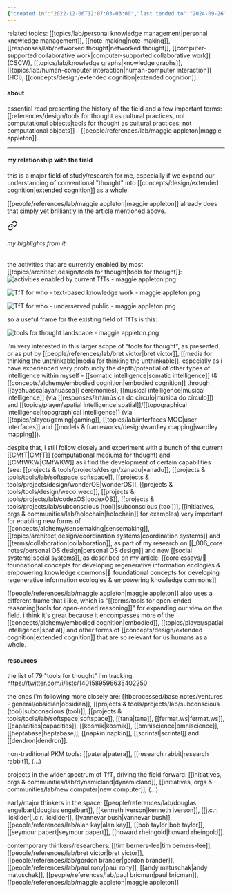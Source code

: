 ```yaml
---
{"created in":"2022-12-06T12:07:03-03:00","last tended to":"2024-09-26T15:25:22-03:00","aliases":["TfT","tft"],"tags":["knowledgemanagement","topic","toolsforthought","lab","🌿","tier1","learning","research"],"dg-publish":true,"relevancescore":94,"notestage":["🌿"],"created":"2022-12-06T12:07:03.218-03:00","updated":"2024-12-13T20:09:34.487-03:00","permalink":"/topics/architect-design/tools-for-thought/","dgPassFrontmatter":true}
---
```


 related topics: [[topics/lab/personal knowledge management\|personal knowledge management]], [[note-making\|note-making]], [[responses/lab/networked thought\|networked thought]], [[computer-supported collaborative work\|computer-supported collaborative work]] (CSCW), [[topics/lab/knowledge graphs\|knowledge graphs]], [[topics/lab/human-computer interaction\|human-computer interaction]] (HCI), [[concepts/design/extended cognition\|extended cognition]].

#### about

essential read presenting the history of the field and a few important terms: [[references/design/tools for thought as cultural practices, not computational objects\|tools for thought as cultural practices, not computational objects]] - [[people/references/lab/maggie appleton\|maggie appleton]].

---
#### my relationship with the field

this is a major field of study/research for me, especially if we expand our understanding of conventional "thought" into [[concepts/design/extended cognition\|extended cognition]] as a whole.

[[people/references/lab/maggie appleton\|maggie appleton]] already does that simply yet brilliantly in the article mentioned above.


<div class="transclusion internal-embed is-loaded"><a class="markdown-embed-link" href="/references/design/tools-for-thought-as-cultural-practices-not-computational-objects/#my-highlights-from-it" aria-label="Open link"><svg xmlns="http://www.w3.org/2000/svg" width="24" height="24" viewBox="0 0 24 24" fill="none" stroke="currentColor" stroke-width="2" stroke-linecap="round" stroke-linejoin="round" class="svg-icon lucide-link"><path d="M10 13a5 5 0 0 0 7.54.54l3-3a5 5 0 0 0-7.07-7.07l-1.72 1.71"></path><path d="M14 11a5 5 0 0 0-7.54-.54l-3 3a5 5 0 0 0 7.07 7.07l1.71-1.71"></path></svg></a><div class="markdown-embed">



###### my highlights from it:


the activities that are currently enabled by most [[topics/architect;design/tools for thought\|tools for thought]]:
![activities enabled by current TfTs - maggie appleton.png](/img/user/images/excerpts%20&%20quotes/activities%20enabled%20by%20current%20TfTs%20-%20maggie%20appleton.png)

![TfT for who - text-based knowledge work - maggie appleton.png](/img/user/images/excerpts%20&%20quotes/TfT%20for%20who%20-%20text-based%20knowledge%20work%20-%20maggie%20appleton.png)

![TfT for who - underserved public - maggie appleton.png](/img/user/images/excerpts%20&%20quotes/TfT%20for%20who%20-%20underserved%20public%20-%20maggie%20appleton.png)

so a useful frame for the existing field of TfTs is this:

![tools for thought landscape - maggie appleton.png](/img/user/images/models%20&%20frameworks/tools%20for%20thought%20landscape%20-%20maggie%20appleton.png)

</div></div>


i'm very interested in this larger scope of "tools for thought", as presented. or as put by [[people/references/lab/bret victor\|bret victor]], [[media for thinking the unthinkable\|media for thinking the unthinkable]]. especially as i have experienced very profoundly the depth/potential of other types of intelligence within myself - [[somatic intelligence\|somatic intelligence]] (& [[concepts/alchemy/embodied cognition\|embodied cognition]] through [[ayahuasca\|ayahuasca]] ceremonies), [[musical intelligence\|musical intelligence]] (via [[responses/art/música do círculo\|música do círculo]]) and [[topics/player/spatial intelligence\|spatial]]/[[topographical intelligence\|topographical intelligence]] (via [[topics/player/gaming\|gaming]], [[topics/lab/interfaces MOC\|user interfaces]] and [[models & frameworks/design/wardley mapping\|wardley mapping]]).

despite that, i still follow closely and experiment with a bunch of the current [[CMfT\|CMfT]] (computational mediums for thought) and [[CMfWKW\|CMfWKW]] as i find the development of certain capabilities (see: [[projects & tools/projects/design/xanadu\|xanadu]], [[projects & tools/tools/lab/softspace\|softspace]], [[projects & tools/projects/design/wonderOS\|wonderOS]], [[projects & tools/tools/design/weco\|weco]], [[projects & tools/projects/lab/codexOS\|codexOS]], [[projects & tools/projects/lab/subconscious (tool)\|subconscious (tool)]], [[initiatives, orgs & communities/lab/holochain\|holochain]] for examples) very important for enabling new forms of [[concepts/alchemy/sensemaking\|sensemaking]], [[topics/architect;design/coordination systems\|coordination systems]] and [[terms/collaboration\|collaboration]], as part of my research on [[_006_core notes/personal OS design\|personal OS design]] and new [[social systems\|social systems]], as described on my article: [[core essays/💭 foundational concepts for developing regenerative information ecologies & empowering knowledge commons\|💭 foundational concepts for developing regenerative information ecologies & empowering knowledge commons]].

[[people/references/lab/maggie appleton\|maggie appleton]] also uses a different frame that i like, which is "[[terms/tools for open-ended reasoning\|tools for open-ended reasoning]]" for expanding our view on the field. i think it's great because it encompasses more of the [[concepts/alchemy/embodied cognition\|embodied]], [[topics/player/spatial intelligence\|spatial]] and other forms of [[concepts/design/extended cognition\|extended cognition]] that are so relevant for us humans as a whole.

#### resources

the list of 79 "tools for thought" i'm tracking: https://twitter.com/i/lists/1401589596635402250

the ones i'm following more closely are: [[tbprocessed/base notes/ventures - general/obsidian\|obsidian]], [[projects & tools/projects/lab/subconscious (tool)\|subconscious (tool)]], [[projects & tools/tools/lab/softspace\|softspace]], [[tana\|tana]], [[fermat.ws\|fermat.ws]], [[capacities\|capacities]], [[kosmik\|kosmik]], [[omniscience\|omniscience]], [[heptabase\|heptabase]], [[napkin\|napkin]], [[scrintal\|scrintal]] and [[dendron\|dendron]].

non-traditional PKM tools:
[[patera\|patera]], [[research rabbit\|research rabbit]], (...)

projects in the wider spectrum of TfT, driving the field forward:
[[initiatives, orgs & communities/lab/dynamicland\|dynamicland]], [[initiatives, orgs & communities/lab/new computer\|new computer]], (...)

early/major thinkers in the space:
[[people/references/lab/douglas engelbart\|douglas engelbart]], [[kenneth iverson\|kenneth iverson]], [[j.c.r. licklider\|j.c.r. licklider]], [[vannevar bush\|vannevar bush]], [[people/references/lab/alan kay\|alan kay]], [[bob taylor\|bob taylor]], [[seymour papert\|seymour papert]], [[howard rheingold\|howard rheingold]].

contemporary thinkers/researchers:
[[tim berners-lee\|tim berners-lee]], [[people/references/lab/bret victor\|bret victor]], [[people/references/lab/gordon brander\|gordon brander]], [[people/references/lab/paul rony\|paul rony]], [[andy matuschak\|andy matuschak]], [[people/references/lab/paul bricman\|paul bricman]], [[people/references/lab/maggie appleton\|maggie appleton]]
